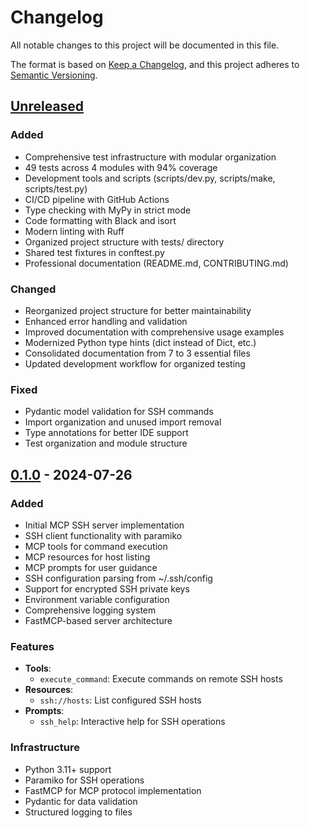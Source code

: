 # Changelog

All notable changes to this project will be documented in this file.

The format is based on [Keep a Changelog](https://keepachangelog.com/en/1.0.0/),
and this project adheres to [Semantic Versioning](https://semver.org/spec/v2.0.0.html).

## [Unreleased]

### Added
- Comprehensive test infrastructure with modular organization
- 49 tests across 4 modules with 94% coverage
- Development tools and scripts (scripts/dev.py, scripts/make, scripts/test.py)
- CI/CD pipeline with GitHub Actions
- Type checking with MyPy in strict mode
- Code formatting with Black and isort
- Modern linting with Ruff
- Organized project structure with tests/ directory
- Shared test fixtures in conftest.py
- Professional documentation (README.md, CONTRIBUTING.md)

### Changed
- Reorganized project structure for better maintainability
- Enhanced error handling and validation
- Improved documentation with comprehensive usage examples
- Modernized Python type hints (dict instead of Dict, etc.)
- Consolidated documentation from 7 to 3 essential files
- Updated development workflow for organized testing

### Fixed
- Pydantic model validation for SSH commands
- Import organization and unused import removal
- Type annotations for better IDE support
- Test organization and module structure

## [0.1.0] - 2024-07-26

### Added
- Initial MCP SSH server implementation
- SSH client functionality with paramiko
- MCP tools for command execution
- MCP resources for host listing
- MCP prompts for user guidance
- SSH configuration parsing from ~/.ssh/config
- Support for encrypted SSH private keys
- Environment variable configuration
- Comprehensive logging system
- FastMCP-based server architecture

### Features
- **Tools**:
  - `execute_command`: Execute commands on remote SSH hosts
- **Resources**:
  - `ssh://hosts`: List configured SSH hosts
- **Prompts**:
  - `ssh_help`: Interactive help for SSH operations

### Infrastructure
- Python 3.11+ support
- Paramiko for SSH operations
- FastMCP for MCP protocol implementation
- Pydantic for data validation
- Structured logging to files

[Unreleased]: https://github.com/yourusername/mcp_ssh/compare/v0.1.0...HEAD
[0.1.0]: https://github.com/yourusername/mcp_ssh/releases/tag/v0.1.0
